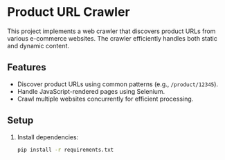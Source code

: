 # Product URL Crawler

This project implements a web crawler that discovers product URLs from various e-commerce websites. The crawler efficiently handles both static and dynamic content.

## Features
- Discover product URLs using common patterns (e.g., `/product/12345`).
- Handle JavaScript-rendered pages using Selenium.
- Crawl multiple websites concurrently for efficient processing.

## Setup
1. Install dependencies:
   ```bash
   pip install -r requirements.txt
